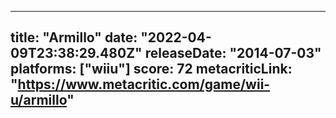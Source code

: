 
---
title: "Armillo"
date: "2022-04-09T23:38:29.480Z"
releaseDate: "2014-07-03"
platforms: ["wiiu"]
score: 72
metacriticLink: "https://www.metacritic.com/game/wii-u/armillo"
---
